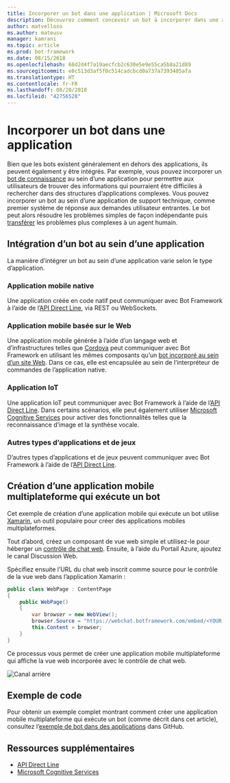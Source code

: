 ```yaml
---
title: Incorporer un bot dans une application | Microsoft Docs
description: Découvrez comment concevoir un bot à incorporer dans une autre application.
author: matvelloso
ms.author: mateusv
manager: kamrani
ms.topic: article
ms.prod: bot-framework
ms.date: 08/15/2018
ms.openlocfilehash: 68d2d4f7a19aecfcb2c630e5e9e55ca5b8a21d89
ms.sourcegitcommit: e8c513d3af5f0c514cadcbcd0a737a7393405afa
ms.translationtype: HT
ms.contentlocale: fr-FR
ms.lasthandoff: 08/20/2018
ms.locfileid: "42756528"
---
```

# <a name="embed-a-bot-in-an-app"></a>Incorporer un bot dans une application

Bien que les bots existent généralement en dehors des applications, ils peuvent également y être intégrés. Par exemple, vous pouvez incorporer un [bot de connaissance](~/bot-service-design-pattern-knowledge-base.md) au sein d’une application pour permettre aux utilisateurs de trouver des informations qui pourraient être difficiles à rechercher dans des structures d’applications complexes. Vous pouvez incorporer un bot au sein d’une application de support technique, comme premier système de réponse aux demandes utilisateur entrantes. Le bot peut alors résoudre les problèmes simples de façon indépendante puis [transférer](~/bot-service-design-pattern-handoff-human.md) les problèmes plus complexes à un agent humain. 

## <a name="integrating-bot-with-app"></a>Intégration d’un bot au sein d’une application

La manière d’intégrer un bot au sein d’une application varie selon le type d’application. 

### <a name="native-mobile-app"></a>Application mobile native

Une application créée en code natif peut communiquer avec Bot Framework à l’aide de l’[API Direct Line][directLineAPI], via REST ou WebSockets.

### <a name="web-based-mobile-app"></a>Application mobile basée sur le Web

Une application mobile générée à l’aide d’un langage web et d’infrastructures telles que <a href="https://cordova.apache.org/" target="_blank">Cordova</a> peut communiquer avec Bot Framework en utilisant les mêmes composants qu’un [bot incorporé au sein d’un site Web](~/bot-service-design-pattern-embed-web-site.md). Dans ce cas, elle est encapsulée au sein de l’interpréteur de commandes de l’application native.

### <a name="iot-app"></a>Application IoT

Une application IoT peut communiquer avec Bot Framework à l’aide de l’[API Direct Line][directLineAPI]. Dans certains scénarios, elle peut également utiliser <a href="https://www.microsoft.com/cognitive-services/" target="_blank">Microsoft Cognitive Services</a> pour activer des fonctionnalités telles que la reconnaissance d’image et la synthèse vocale.

### <a name="other-types-of-apps-and-games"></a>Autres types d’applications et de jeux

D’autres types d’applications et de jeux peuvent communiquer avec Bot Framework à l’aide de l’[API Direct Line][directLineAPI]. 

## <a name="creating-a-cross-platform-mobile-app-that-runs-a-bot"></a>Création d’une application mobile multiplateforme qui exécute un bot

Cet exemple de création d’une application mobile qui exécute un bot utilise <a href="https://www.xamarin.com/" target="_blank">Xamarin</a>, un outil populaire pour créer des applications mobiles multiplateformes. 

Tout d’abord, créez un composant de vue web simple et utilisez-le pour héberger un <a href="https://github.com/Microsoft/BotFramework-WebChat" target="_blank">contrôle de chat web</a>. Ensuite, à l’aide du Portail Azure, ajoutez le canal Discussion Web. 

Spécifiez ensuite l’URL du chat web inscrit comme source pour le contrôle de la vue web dans l’application Xamarin :

```cs
public class WebPage : ContentPage
{
    public WebPage()
    {
        var browser = new WebView();
        browser.Source = "https://webchat.botframework.com/embed/<YOUR SECRET KEY HERE>";
        this.Content = browser;
    }
}
```

Ce processus vous permet de créer une application mobile multiplateforme qui affiche la vue web incorporée avec le contrôle de chat web.

![Canal arrière](~/media/bot-service-design-pattern-embed-app/xamarin-apps.png)

## <a name="sample-code"></a>Exemple de code

Pour obtenir un exemple complet montrant comment créer une application mobile multiplateforme qui exécute un bot (comme décrit dans cet article), consultez l’<a href="https://github.com/Microsoft/BotBuilder-Samples/tree/master/CSharp/capability-BotInApps" target="_blank">exemple de bot dans des applications</a> dans GitHub.

## <a name="additional-resources"></a>Ressources supplémentaires

- [API Direct Line][directLineAPI]
- <a href="https://www.microsoft.com/cognitive-services/" target="_blank">Microsoft Cognitive Services</a>

[directLineAPI]: https://docs.botframework.com/en-us/restapi/directline3/#navtitle
